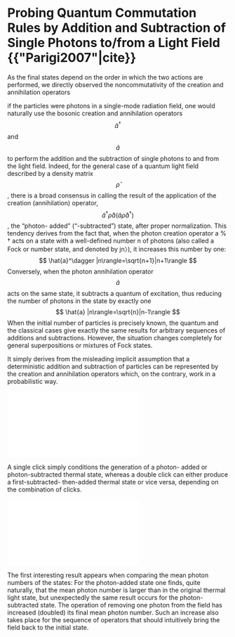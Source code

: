 # Probing Quantum Commutation Rules by Addition and Subtraction of Single Photons to/from a Light Field {{"Parigi2007"|cite}}

As the final states depend on the order in which the two actions are performed, we directly
observed the noncommutativity of the creation and annihilation operators

if the particles were photons in a single-mode radiation
field, one would naturally use the bosonic creation and annihilation operators $$\hat{a}^\dagger$$ and $$\hat{a}$$ to perform the addition and the subtraction of single
photons to and from the light field. Indeed, for the
general case of a quantum light field described by a density matrix $$\hat{\rho}$$ , there is a broad consensus in
calling the result of the application of the creation
(annihilation) operator, $$\hat{a}^\dagger\hat{\rho}\hat{a}(\hat{a}\hat{\rho}\hat{a}^\dagger)$$, the “photon-
added” (“-subtracted”) state, after proper normalization. This tendency derives from the fact that,
when the photon creation operator a % † acts on a
state with a well-defined number n of photons
(also called a Fock or number state, and denoted
by jn〉), it increases this number by one:
$$
\hat{a}^\dagger |n\rangle=\sqrt{n+1}|n+1\rangle
$$
Conversely, when the photon annihilation
operator $$\hat{a}$$ acts on the same state, it subtracts a
quantum of excitation, thus reducing the number
of photons in the state by exactly one
$$
\hat{a} |n\rangle=\sqrt{n}|n-1\rangle
$$
When the initial number of particles is precisely known, the quantum and the classical cases give
exactly the same results for arbitrary sequences of
additions and subtractions. However, the situation
changes completely for general superpositions or
mixtures of Fock states.

It simply derives from the misleading implicit assumption that a deterministic addition and
subtraction of particles can be represented by the
creation and annihilation operators which, on the
contrary, work in a probabilistic way.

 <embed
 src="../image/probing.svg" 
 alt="setup"
/>

A single click
simply conditions the generation of a photon-
added or photon-subtracted thermal state, whereas
a double click can either produce a first-subtracted-
then-added thermal state or vice versa, depending
on the combination of clicks.

 <embed
 src="../image/probresult.svg" 
 alt="result"
/>

The first interesting result appears when comparing the mean photon numbers of the states:
For the photon-added state one finds, quite naturally, that the mean photon number is larger
than in the original thermal light state, but unexpectedly the same result occurs for the photon-
subtracted state. The operation of removing one
photon from the field has increased (doubled) its
final mean photon number. Such an increase also
takes place for the sequence of operators that
should intuitively bring the field back to the
initial state.


